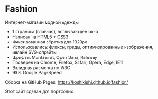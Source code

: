 # Fashion
Интернет-магазин модной одежды.

* 1 страница (главная), всплывающее окно 
* Написан на HTML5 + CSS3
* Фиксированная вёрстка для 1920px
* Использовались: флексы, гриды, оптимизированные изображения, инлайн SVG-спрайты
* Шрифты: Montserrat, Open Sans, Raleway
* Проверен на Chrome, Firefox, Safari, Opera, Edge, IE11
* Валидная разметка по W3C
* 99% Google PageSpeed

Сборка на GitHub Pages: https://koshikishi.github.io/fashion/

Этот сайт сделан для портфолио.
